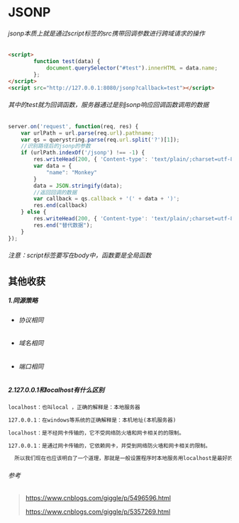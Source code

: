 # JSONP

###### jsonp本质上就是通过script标签的src携带回调参数进行跨域请求的操作

```html
<script>
        function test(data) {
            document.querySelector("#test").innerHTML = data.name;
        };
</script>
<script src="http://127.0.0.1:8080/jsonp?callback=test"></script>
```

###### 其中的test就为回调函数，服务器通过是别jsonp响应回调函数调用的数据

```js
server.on('request', function(req, res) {
    var urlPath = url.parse(req.url).pathname;
    var qs = querystring.parse(req.url.split('?')[1]);
    //识别路径后的jsonp的参数
    if (urlPath.indexOf('/jsonp') !== -1) {
        res.writeHead(200, { 'Content-type': 'text/plain/;charset=utf-8' });
        var data = {
            "name": "Monkey"
        }
        data = JSON.stringify(data);
        //返回回调的数据
        var callback = qs.callback + '(' + data + ')';
        res.end(callback)
    } else {
        res.writeHead(200, { 'Content-type': 'text/plain/;charset=utf-8' });
        res.end("替代数据");
    }
});
```

###### 注意：script标签要写在body中，函数要是全局函数

## 其他收获

##### 1.同源策略

* ###### 协议相同

* ###### 域名相同

* ###### 端口相同

##### 2.127.0.0.1和localhost有什么区别

```md
localhost：也叫local ，正确的解释是：本地服务器

127.0.0.1：在windows等系统的正确解释是：本机地址(本机服务器)

localhost：是不经网卡传输的，它不受网络防火墙和网卡相关的的限制。

127.0.0.1：是通过网卡传输的，它依赖网卡，并受到网络防火墙和网卡相关的限制。

  所以我们现在也应该明白了一个道理，那就是一般设置程序时本地服务用localhost是最好的，localhost不会解析成IP，也不会占用网卡、网络资源
```

###### 参考

> https://www.cnblogs.com/giggle/p/5496596.html  
>
> https://www.cnblogs.com/giggle/p/5357269.html